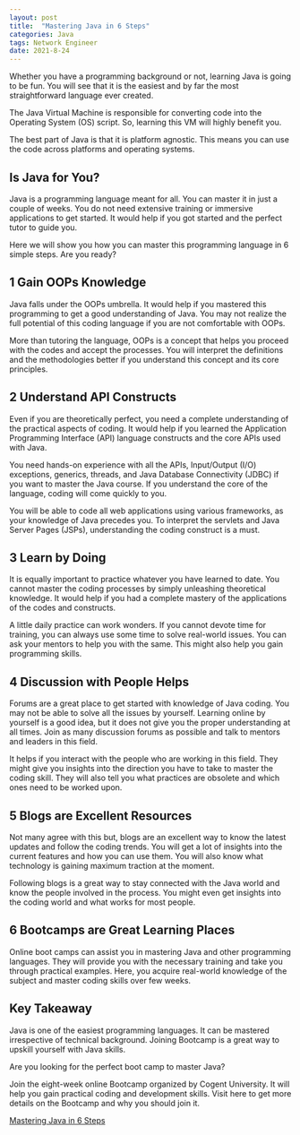 ```yaml
---
layout: post
title:  "Mastering Java in 6 Steps"
categories: Java
tags: Network Engineer
date: 2021-8-24
---
```


Whether you have a programming background or not, learning Java is going to be fun. You will see that it is the easiest and by far the most straightforward language ever created. 

The Java Virtual Machine is responsible for converting code into the Operating System (OS) script. So, learning this VM will highly benefit you. 

The best part of Java is that it is platform agnostic. This means you can use the code across platforms and operating systems.

## Is Java for You?

Java is a programming language meant for all. You can master it in just a couple of weeks. You do not need extensive training or immersive applications to get started. It would help if you got started and the perfect tutor to guide you. 

Here we will show you how you can master this programming language in 6 simple steps. Are you ready?

## 1 Gain OOPs Knowledge

Java falls under the OOPs umbrella. It would help if you mastered this programming to get a good understanding of Java. You may not realize the full potential of this coding language if you are not comfortable with OOPs. 

More than tutoring the language, OOPs is a concept that helps you proceed with the codes and accept the processes. You will interpret the definitions and the methodologies better if you understand this concept and its core principles. 

## 2 Understand API Constructs

Even if you are theoretically perfect, you need a complete understanding of the practical aspects of coding. It would help if you learned the Application Programming Interface (API) language constructs and the core APIs used with Java. 

You need hands-on experience with all the APIs, Input/Output (I/O) exceptions, generics, threads, and Java Database Connectivity (JDBC) if you want to master the Java course. If you understand the core of the language, coding will come quickly to you. 

You will be able to code all web applications using various frameworks, as your knowledge of Java precedes you. To interpret the servlets and Java Server Pages (JSPs), understanding the coding construct is a must.

## 3 Learn by Doing

It is equally important to practice whatever you have learned to date. You cannot master the coding processes by simply unleashing theoretical knowledge. It would help if you had a complete mastery of the applications of the codes and constructs. 

A little daily practice can work wonders. If you cannot devote time for training, you can always use some time to solve real-world issues. You can ask your mentors to help you with the same. This might also help you gain programming skills.

## 4 Discussion with People Helps

Forums are a great place to get started with knowledge of Java coding. You may not be able to solve all the issues by yourself. Learning online by yourself is a good idea, but it does not give you the proper understanding at all times. Join as many discussion forums as possible and talk to mentors and leaders in this field.

It helps if you interact with the people who are working in this field. They might give you insights into the direction you have to take to master the coding skill. They will also tell you what practices are obsolete and which ones need to be worked upon. 

## 5 Blogs are Excellent Resources

Not many agree with this but, blogs are an excellent way to know the latest updates and follow the coding trends. You will get a lot of insights into the current features and how you can use them. You will also know what technology is gaining maximum traction at the moment. 

Following blogs is a great way to stay connected with the Java world and know the people involved in the process. You might even get insights into the coding world and what works for most people.

## 6 Bootcamps are Great Learning Places

Online boot camps can assist you in mastering Java and other programming languages. They will provide you with the necessary training and take you through practical examples. Here, you acquire real-world knowledge of the subject and master coding skills over few weeks. 

## Key Takeaway

Java is one of the easiest programming languages. It can be mastered irrespective of technical background. Joining Bootcamp is a great way to upskill yourself with Java skills.

Are you looking for the perfect boot camp to master Java? 

Join the eight-week online Bootcamp organized by Cogent University. It will help you gain practical coding and development skills. Visit here to get more details on the Bootcamp and why you should join it.

[Mastering Java in 6 Steps](https://www.cogentinfo.com/blog/mastering-java-in-6-steps)